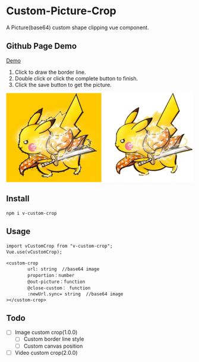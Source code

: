 # Custom-Picture-Crop
A Picture(base64) custom shape clipping vue component.
           

## Github Page Demo 
[Demo](https://sunzeroq.github.io/CustomPicture/dist/index.html)
1. Click to draw the border line.
2. Double click or click the complete button to finish. 
3. Click the save button to get the picture.

![PreviewPic](https://github.com/sunzeroq/CustomPicture/blob/master/src/assets/img/demo.jpg)

## Install
```
npm i v-custom-crop
```
## Usage
```
import vCustomCrop from "v-custom-crop";
Vue.use(vCustomCrop);
```

```
<custom-crop
        url: string  //base64 image
        proportion：number  
        @out-picture：function
        @close-custom： function
        :newUrl.sync= string  //base64 image
></custom-crop>
```
## Todo

- [ ] Image custom crop(1.0.0)
    - [ ] Custom border line style
    - [ ] Custom canvas position
- [ ] Video custom crop(2.0.0)
